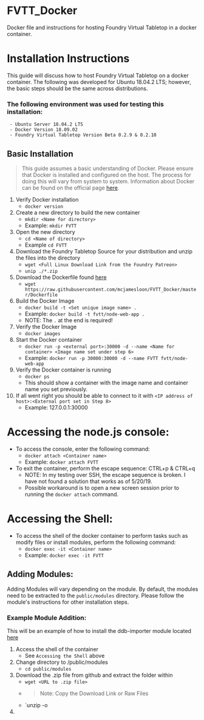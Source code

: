# FVTT_Docker
Docker file and instructions for hosting Foundry Virtual Tabletop in a docker container.

# Installation Instructions
This guide will discuss how to host Foundry Virtual Tabletop on a docker container. The following was developed for Ubuntu 18.04.2 LTS; however, the basic steps should be the same across distributions.

### The following environment was used for testing this installation:
     - Ubuntu Server 18.04.2 LTS
     - Docker Version 18.09.02 
     - Foundry Virtual Tabletop Version Beta 0.2.9 & 0.2.10
## Basic Installation
> This guide assumes a basic understanding of Docker. Please ensure that Docker is installed and configured on the host. The process for doing this will vary from system to system.
> Information about Docker can be found on the official page [here](https://docs.docker.com/v17.12/get-started/#containers-and-virtual-machines).
1. Verify Docker installation 
     - `docker version`
2. Create a new directory to build the new container
     - `mkdir <Name for directory>`
     - Example: `mkdir FVTT`
3. Open the new directory
     - `cd <Name of directory>`
     - Example `cd FVTT`
4. Download the Foundry Tabletop Source for your distribution and unzip the files into the directory
     - `wget <Full Linux Download Link from the Foundry Patreon>`
     - `unip ./*.zip`
5. Download the Dockerfile found [here](https://github.com/mcjamesloon/FVTT_Docker/blob/master/Dockerfile)
     - `wget https://raw.githubusercontent.com/mcjamesloon/FVTT_Docker/master/Dockerfile`
6. Build the Docker Image
     - `docker build -t <Set unique image name> .`
     - Example: `docker build -t fvtt/node-web-app .`
     - NOTE: The `.` at the end is required!
7. Verify the Docker Image
     - `docker images`
8. Start the Docker container
     - `docker run -p <external port>:30000 -d --name <Name for container> <Image name set under step 6>`
     - Example: `docker run -p 30000:30000 -d --name FVTT fvtt/node-web-app`
9. Verify the Docker container is running
     - `docker ps`
     - This should show a container with the image name and container name you set previously.
10. If all went right you should be able to connect to it with `<IP address of host>:<External port set in Step 8>`
     - Example: 127.0.0.1:30000

# Accessing the node.js console:
* To access the console, enter the following command:
     * `docker attach <Container name>`
     * Example: `docker attach FVTT`
* To exit the container, perform the escape sequence: CTRL+p & CTRL+q
     * NOTE: In my testing over SSH, the escape sequence is broken. I have not found a solution that works as of 5/20/19.
     * Possible workaround is to open a new screen session prior to running the `docker attach` command.

# Accessing the Shell:
* To access the shell of the docker container to perform tasks such as modify files or install modules, perform the following command:
     - `docker exec -it <Container name>`
     - Example: `docker exec -it FVTT`
     
## Adding Modules:
Adding Modules will vary depending on the module. By default, the modules need to be extracted to the `public/modules` directory. Please follow the module's instructions for other installation steps.
### Example Module Addition:
This will be an example of how to install the ddb-importer module located [here](https://github.com/sillvva/foundry-vtt-modules/tree/master/ddb-importer)
1. Access the shell of the container
     - See `Accessing the Shell` above
2. Change directory to /public/modules
     - `cd public/modules`
3. Download the .zip file from github and extract the folder within
     - `wget <URL to .zip file>`
     - > Note: Copy the Download Link or Raw Files
     - `unzip -o
4. 
